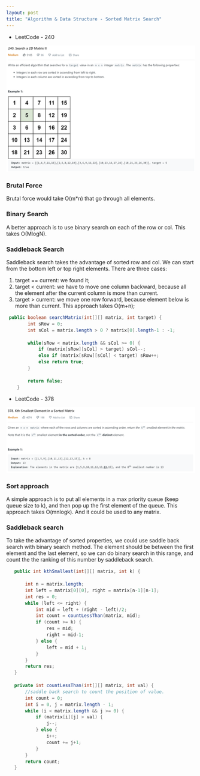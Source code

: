 ```yaml
---
layout: post
title: "Algorithm & Data Structure - Sorted Matrix Search"
---
```


 * LeetCode - 240

 ![Leetcode - 240](/images/Leetcode-240.PNG)

### Brutal Force
 Brutal force would take O(m*n) that go through all elements.

### Binary Search
 A better approach is to use binary search on each of the row or col. This takes O(MlogN).

### Saddleback Search
 Saddleback search takes the advantage of sorted row and col. We can start from the bottom left or top right elements. There are three cases:
  1. target == current: we found it;
  2. target < current: we have to move one column backward, because all the element after the current column is more than current.
  3. target > current: we move one row forward, because element below is more than current.
This approach takes O(m+n);
```java
 public boolean searchMatrix(int[][] matrix, int target) {
        int sRow = 0;
        int sCol = matrix.length > 0 ? matrix[0].length-1 : -1;
        
        while(sRow < matrix.length && sCol >= 0) {
            if (matrix[sRow][sCol] > target) sCol--;
            else if (matrix[sRow][sCol] < target) sRow++;
            else return true;
        }
        
        return false;
    }
```

 * LeetCode - 378

 ![Leetcode - 378](/images/Leetcode-378.PNG)

 ### Sort approach

 A simple approach is to put all elements in a max priority queue (keep queue size to k), and then pop up the first element of the queue. This approach takes O(mnlogk). And it could be used to any matrix.

 ### Saddleback search 

 To take the advantage of sorted properties, we could use saddle back search with binary search method. The element should be between the first element and the last element, so we can do binary search in this range, and count the the ranking of this number by saddleback search.

 ```java
    public int kthSmallest(int[][] matrix, int k) {
        
        int n = matrix.length;
        int left = matrix[0][0], right = matrix[n-1][n-1];
        int res = 0;
        while (left <= right) {
            int mid = left + (right - left)/2;
            int count = countLessThan(matrix, mid);
            if (count >= k) {
                res = mid;
                right = mid-1;
            } else {
                left = mid + 1;
            }            
        }
        return res;
    }
    
    private int countLessThan(int[][] matrix, int val) {
        //saddle back search to count the position of value.
        int count = 0;
        int i = 0, j = matrix.length - 1;
        while (i < matrix.length && j >= 0) {
            if (matrix[i][j] > val) {
                j--;
            } else {
                i++;
                count += j+1;
            }
        }
        return count;
    }
 ```  



 